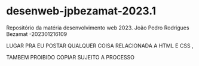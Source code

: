 # desenweb-jpbezamat-2023.1
Repositório da matéria desenvolvimento web 2023. João Pedro Rodrigues Bezamat -202301216109



LUGAR PRA EU POSTAR QUALQUER COISA RELACIONADA A HTML E CSS ,

TAMBEM PROIBIDO COPIAR SUJEITO A PROCESSO
